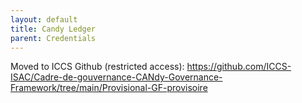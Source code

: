 ```yaml
---
layout: default
title: Candy Ledger
parent: Credentials
---
```


Moved to ICCS Github (restricted access): https://github.com/ICCS-ISAC/Cadre-de-gouvernance-CANdy-Governance-Framework/tree/main/Provisional-GF-provisoire
